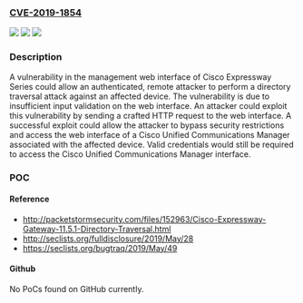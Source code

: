 ### [CVE-2019-1854](https://cve.mitre.org/cgi-bin/cvename.cgi?name=CVE-2019-1854)
![](https://img.shields.io/static/v1?label=Product&message=Cisco%20Expressway%20&color=blue)
![](https://img.shields.io/static/v1?label=Version&message=n%2Fa&color=blue)
![](https://img.shields.io/static/v1?label=Vulnerability&message=CWE-22&color=brighgreen)

### Description

A vulnerability in the management web interface of Cisco Expressway Series could allow an authenticated, remote attacker to perform a directory traversal attack against an affected device. The vulnerability is due to insufficient input validation on the web interface. An attacker could exploit this vulnerability by sending a crafted HTTP request to the web interface. A successful exploit could allow the attacker to bypass security restrictions and access the web interface of a Cisco Unified Communications Manager associated with the affected device. Valid credentials would still be required to access the Cisco Unified Communications Manager interface.

### POC

#### Reference
- http://packetstormsecurity.com/files/152963/Cisco-Expressway-Gateway-11.5.1-Directory-Traversal.html
- http://seclists.org/fulldisclosure/2019/May/28
- https://seclists.org/bugtraq/2019/May/49

#### Github
No PoCs found on GitHub currently.

